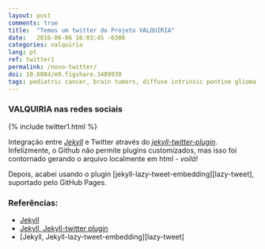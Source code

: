 ```yaml
---
layout: post
comments: true
title:  "Temos um twitter do Projeto VALQUIRIA"
date:   2016-06-06 16:03:45 -0300
categories: valquiria
lang: pt
ref: twitter1
permalink: /novo-twitter/
doi: 10.6084/m9.figshare.3489938
tags: pediatric cancer, brain tumors, diffuse intrinsic pontine glioma, clinical trial, magnetic resonance imaging, project valkyrie
---
```

### VALQUIRIA nas redes sociais

{% include twitter1.html %}

Integração entre [_Jekyll_][jekyll] e Twitter através do [_jekyll-twitter-plugin_][jekyll-twitter-plugin]. Infelizmente, o Github não permite plugins customizados, mas isso foi contornado gerando o arquivo localmente em html - _voilà_!

Depois, acabei usando o plugin [jekyll-lazy-tweet-embedding][lazy-tweet], suportado pelo GitHub Pages.

### Referências:

- [Jekyll][jekyll]
- [Jekyll, Jekyll-twitter plugin][jekyll-twitter-plugin]
- [Jekyll, Jekyll-lazy-tweet-embedding][lazy-tweet]

[jekyll]: https://jekyllrb.com
[jekyll-twitter-plugin]: https://github.com/rob-murray/jekyll-twitter-plugin
[lazy-twwet]: https://github.com/takuti/jekyll-lazy-tweet-embedding
